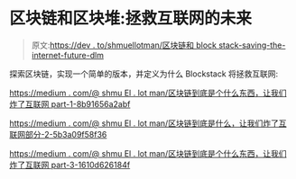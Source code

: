 # 区块链和区块堆:拯救互联网的未来

> 原文:[https://dev . to/shmuellotman/区块链和 block stack-saving-the-internet-future-dlm](https://dev.to/shmuellotman/blockchain-and-blockstack-saving-the-internets-future-dlm)

探索区块链，实现一个简单的版本，并定义为什么 Blockstack 将拯救互联网:

[https://medium . com/@ shmu El . lot man/区块链到底是个什么东西，让我们炸了互联网 part-1-8b91656a2abf](https://medium.com/@shmuel.lotman/what-the-heck-is-blockchain-and-lets-blow-up-the-internet-part-1-8b91656a2abf)

[https://medium . com/@ shmu El . lot man/区块链到底是什么，让我们炸了互联网部分-2-5b3a09f58f36](https://medium.com/@shmuel.lotman/what-the-heck-is-blockchain-and-lets-blow-up-the-internet-part-2-5b3a09f58f36)

[https://medium . com/@ shmu El . lot man/区块链到底是个什么东西，让我们炸了互联网 part-3-1610d626184f](https://medium.com/@shmuel.lotman/what-the-heck-is-blockchain-and-lets-blow-up-the-internet-part-3-1610d626184f)